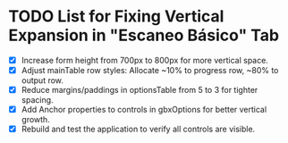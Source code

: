 # TODO List for Fixing Vertical Expansion in "Escaneo Básico" Tab

- [x] Increase form height from 700px to 800px for more vertical space.
- [x] Adjust mainTable row styles: Allocate ~10% to progress row, ~80% to output row.
- [x] Reduce margins/paddings in optionsTable from 5 to 3 for tighter spacing.
- [x] Add Anchor properties to controls in gbxOptions for better vertical growth.
- [x] Rebuild and test the application to verify all controls are visible.
